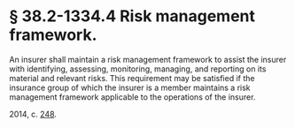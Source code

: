 # § 38.2-1334.4 Risk management framework.

<p>An insurer shall maintain a risk management framework to assist the insurer with identifying, assessing, monitoring, managing, and reporting on its material and relevant risks. This requirement may be satisfied if the insurance group of which the insurer is a member maintains a risk management framework applicable to the operations of the insurer.</p><p>2014, c. <a href='http://lis.virginia.gov/cgi-bin/legp604.exe?141+ful+CHAP0248'>248</a>.</p>